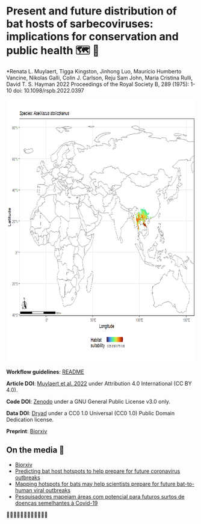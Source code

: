 # Present and future distribution of bat hosts of sarbecoviruses: implications for conservation and public health :world_map: :bat:

*Renata L. Muylaert, Tigga Kingston, Jinhong Luo, Maurício Humberto Vancine, Nikolas Galli, Colin J. Carlson, Reju Sam John, Maria Cristina Rulli, David T. S. Hayman
2022 Proceedings of the Royal Society B, 289 (1975): 1-10 doi: 10.1098/rspb.2022.0397

<img src="https://github.com/renatamuy/dynamic/blob/main/anim_intersected.gif" width="800" height="700" />

**Workflow guidelines**: [README](https://github.com/renatamuy/dynamic/blob/main/distribution_models/README.md)

**Article DOI**: [Muylaert et al. 2022](10.1098/rspb.2022.0397) under Attribution 4.0 International (CC BY 4.0).

**Code DOI**: [Zenodo](https://doi.org/10.5281/zenodo.6499765) under a GNU General Public License v3.0 only.

**Data DOI**: [Dryad](https://doi.org/10.5061/dryad.m63xsj440) under a CC0 1.0 Universal (CC0 1.0) Public Domain Dedication license.

**Preprint**: [Biorxiv](https://www.biorxiv.org/content/10.1101/2021.12.09.471691v1)

## On the media :newspaper:

- [Biorxiv](https://www.biorxiv.org/content/10.1101/2021.12.09.471691v1)
- [Predicting bat host hotspots to help prepare for future coronavirus outbreaks](https://phys.org/news/2022-05-host-hotspots-future-coronavirus-outbreaks.html)
- [Mapping hotspots for bats may help scientists prepare for future bat-to-human viral outbreaks](https://www.massey.ac.nz/about/news/mapping-hotspots-for-bats-may-help-scientists-prepare-for-future-bat-to-human-viral-outbreaks/)
- [Pesquisadores mapeiam áreas com potencial para futuros surtos de doenças semelhantes à Covid-19](https://jornal.unesp.br/2022/06/23/pesquisadores-mapeiam-areas-com-potencial-para-futuros-surtos-de-doencas-semelhantes-a-covid-19/)

:bat::bat::bat::bat::bat::bat::bat::bat::bat::bat::bat::bat:
